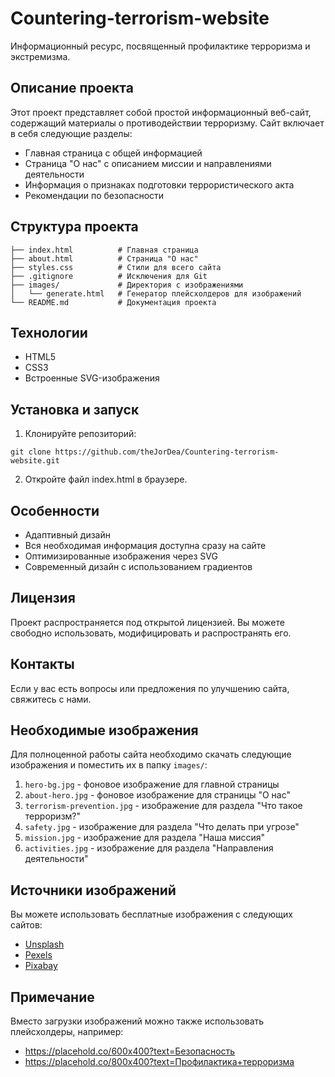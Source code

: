 # Countering-terrorism-website

Информационный ресурс, посвященный профилактике терроризма и экстремизма.

## Описание проекта

Этот проект представляет собой простой информационный веб-сайт, содержащий материалы о противодействии терроризму. Сайт включает в себя следующие разделы:
- Главная страница с общей информацией
- Страница "О нас" с описанием миссии и направлениями деятельности
- Информация о признаках подготовки террористического акта
- Рекомендации по безопасности

## Структура проекта

```
├── index.html          # Главная страница
├── about.html          # Страница "О нас"
├── styles.css          # Стили для всего сайта
├── .gitignore          # Исключения для Git
├── images/             # Директория с изображениями
│   └── generate.html   # Генератор плейсхолдеров для изображений
└── README.md           # Документация проекта
```

## Технологии

- HTML5
- CSS3
- Встроенные SVG-изображения

## Установка и запуск

1. Клонируйте репозиторий:
```
git clone https://github.com/theJorDea/Countering-terrorism-website.git
```

2. Откройте файл index.html в браузере.

## Особенности

- Адаптивный дизайн
- Вся необходимая информация доступна сразу на сайте
- Оптимизированные изображения через SVG
- Современный дизайн с использованием градиентов

## Лицензия

Проект распространяется под открытой лицензией. Вы можете свободно использовать, модифицировать и распространять его.

## Контакты

Если у вас есть вопросы или предложения по улучшению сайта, свяжитесь с нами.

## Необходимые изображения

Для полноценной работы сайта необходимо скачать следующие изображения и поместить их в папку `images/`:

1. `hero-bg.jpg` - фоновое изображение для главной страницы
2. `about-hero.jpg` - фоновое изображение для страницы "О нас"
3. `terrorism-prevention.jpg` - изображение для раздела "Что такое терроризм?"
4. `safety.jpg` - изображение для раздела "Что делать при угрозе"
5. `mission.jpg` - изображение для раздела "Наша миссия"
6. `activities.jpg` - изображение для раздела "Направления деятельности"

## Источники изображений

Вы можете использовать бесплатные изображения с следующих сайтов:
- [Unsplash](https://unsplash.com/)
- [Pexels](https://www.pexels.com/)
- [Pixabay](https://pixabay.com/)

## Примечание

Вместо загрузки изображений можно также использовать плейсхолдеры, например:
- https://placehold.co/600x400?text=Безопасность
- https://placehold.co/800x400?text=Профилактика+терроризма
